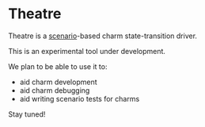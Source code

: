 Theatre
=======

Theatre is a [scenario](https://github.com/canonical/ops-scenario)-based charm state-transition driver.

This is an experimental tool under development.

We plan to be able to use it to:
- aid charm development
- aid charm debugging
- aid writing scenario tests for charms

Stay tuned!